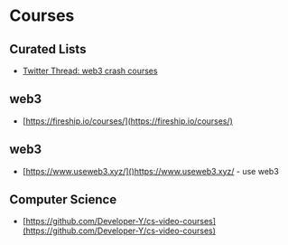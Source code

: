 # Courses

## Curated Lists

- [Twitter Thread: web3 crash courses](https://twitter.com/dabit3/status/1435516510408110080?s=20)

## web3

- [https://fireship.io/courses/](https://fireship.io/courses/)

## web3

- [https://www.useweb3.xyz/]()https://www.useweb3.xyz/ - use web3

## Computer Science

- [https://github.com/Developer-Y/cs-video-courses](https://github.com/Developer-Y/cs-video-courses)
